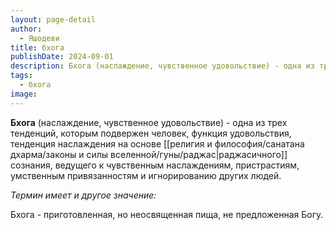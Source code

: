```yaml
---
layout: page-detail
author:
  - Яшодеви
title: бхога
publishDate: 2024-09-01
description: Бхога (наслаждение, чувственное удовольствие) - одна из трех тенденций, которым подвержен человек.
tags:
  - бхога
image:
---
```

**Бхога** (наслаждение, чувственное удовольствие) - одна из трех тенденций, которым подвержен человек, функция удовольствия, тенденция наслаждения на основе [[религия и философия/санатана дхарма/законы и силы вселенной/гуны/раджас|раджасичного]] сознания, ведущего к чувственным наслаждениям, пристрастиям, умственным привязанностям и игнорированию других людей.

 *Термин имеет и другое значение:*
 
Бхога - приготовленная, но неосвященная пища, не предложенная Богу.

